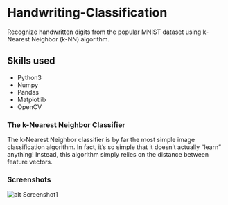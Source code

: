 # Handwriting-Classification
Recognize handwritten digits from the popular MNIST dataset using k-Nearest Neighbor (k-NN) algorithm.

## Skills used
- Python3
- Numpy
- Pandas
- Matplotlib
- OpenCV

### The k-Nearest Neighbor Classifier
The k-Nearest Neighbor classifier is by far the most simple image classification algorithm. In fact, it’s so simple that it doesn’t actually “learn” anything! Instead, this algorithm simply relies on the distance between feature vectors.

### Screenshots
![alt Screenshot1](https://github.com/AyushSomani001/Handwritten-Classification/blob/master/Assets/SS1.png)
